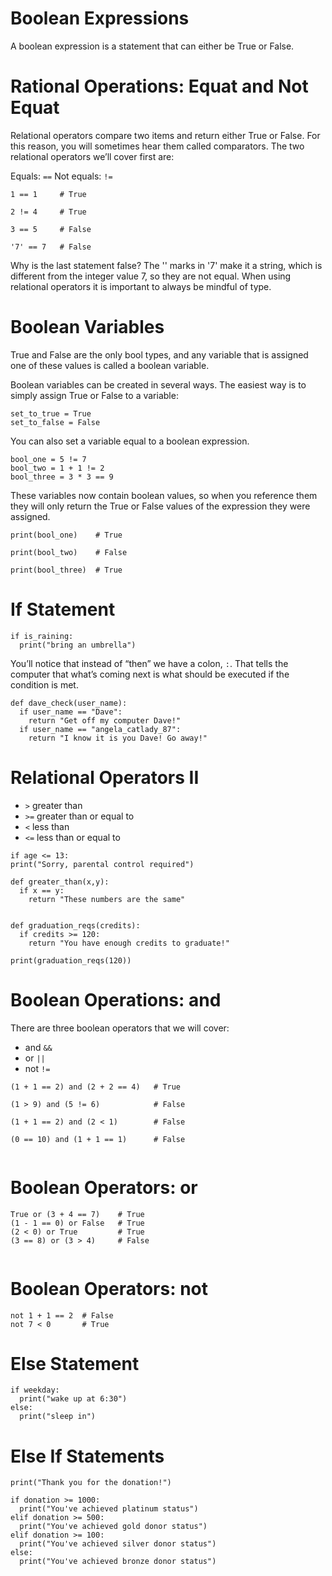 # Boolean Expressions

A boolean expression is a statement that can either be True or False.


# Rational Operations: Equat and Not Equat

Relational operators compare two items and return either True or False. For this reason, you will sometimes hear them called comparators.
The two relational operators we’ll cover first are:

Equals: ```==```
Not equals: ```!=```

```
1 == 1     # True
 
2 != 4     # True
 
3 == 5     # False
 
'7' == 7   # False
```

Why is the last statement false? The '' marks in '7' make it a string, which is different from the integer value 7, so they are not equal. When using relational operators it is important to always be mindful of type.


# Boolean Variables

True and False are the only bool types, and any variable that is assigned one of these values is called a boolean variable.

Boolean variables can be created in several ways. The easiest way is to simply assign True or False to a variable:

```
set_to_true = True
set_to_false = False
```
 
You can also set a variable equal to a boolean expression.

```
bool_one = 5 != 7 
bool_two = 1 + 1 != 2
bool_three = 3 * 3 == 9
```
 
These variables now contain boolean values, so when you reference them they will only return the True or False values of the expression they were assigned.

```
print(bool_one)    # True
 
print(bool_two)    # False
 
print(bool_three)  # True
```

# If Statement

```
if is_raining:
  print("bring an umbrella")
```
You’ll notice that instead of “then” we have a colon, ```:```. 
That tells the computer that what’s coming next is what should be executed if the condition is met.

```
def dave_check(user_name):
  if user_name == "Dave":
    return "Get off my computer Dave!"
  if user_name == "angela_catlady_87":
    return "I know it is you Dave! Go away!"
```

# Relational Operators II

- ```>``` greater than
- ```>=``` greater than or equal to
- ```<``` less than
- ```<=``` less than or equal to

 ```
 if age <= 13:
 print("Sorry, parental control required")
 ```

```
def greater_than(x,y):
  if x == y:
    return "These numbers are the same"


def graduation_reqs(credits):
  if credits >= 120:
    return "You have enough credits to graduate!"

print(graduation_reqs(120))
```
  
# Boolean Operations: and

There are three boolean operators that we will cover:

- and ```&&```
- or  ```||```
- not ```!=```

```
(1 + 1 == 2) and (2 + 2 == 4)   # True
 
(1 > 9) and (5 != 6)            # False
 
(1 + 1 == 2) and (2 < 1)        # False
 
(0 == 10) and (1 + 1 == 1)      # False
 
```

# Boolean Operators: or

```
True or (3 + 4 == 7)    # True
(1 - 1 == 0) or False   # True
(2 < 0) or True         # True
(3 == 8) or (3 > 4)     # False
 
```
# Boolean Operators: not

```
not 1 + 1 == 2  # False
not 7 < 0       # True
```
# Else Statement

```
if weekday:
  print("wake up at 6:30")
else:
  print("sleep in")
```

# Else If Statements

```
print("Thank you for the donation!")
 
if donation >= 1000:
  print("You've achieved platinum status")
elif donation >= 500:
  print("You've achieved gold donor status")
elif donation >= 100:
  print("You've achieved silver donor status")
else:
  print("You've achieved bronze donor status")
```
